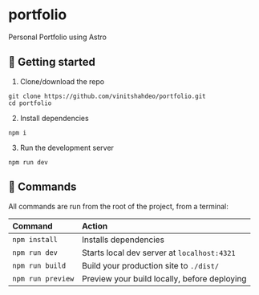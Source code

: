 # portfolio

Personal Portfolio using Astro

## 🚀 Getting started

1. Clone/download the repo

```
git clone https://github.com/vinitshahdeo/portfolio.git
cd portfolio
```

2. Install dependencies

```
npm i
```

3. Run the development server

```
npm run dev
```

## 🧞 Commands

All commands are run from the root of the project, from a terminal:

| Command           | Action                                       |
| :---------------- | :------------------------------------------- |
| `npm install`     | Installs dependencies                        |
| `npm run dev`     | Starts local dev server at `localhost:4321`  |
| `npm run build`   | Build your production site to `./dist/`      |
| `npm run preview` | Preview your build locally, before deploying |
